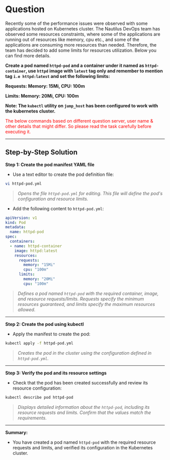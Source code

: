 # Question
Recently some of the performance issues were observed with some applications hosted on Kubernetes cluster. The Nautilus DevOps team has observed some resources constraints, where some of the applications are running out of resources like memory, cpu etc., and some of the applications are consuming more resources than needed. Therefore, the team has decided to add some limits for resources utilization. Below you can find more details.

**Create a pod named `httpd-pod` and a container under it named as `httpd-container`, use `httpd` image with `latest` tag only and remember to mention tag `i.e httpd:latest` and set the following limits:**

**Requests: Memory: 15Mi, CPU: 100m**

**Limits: Memory: 20Mi, CPU: 100m**

**Note: The `kubectl` utility on `jump_host` has been configured to work with the kubernetes cluster.**

<span style="color: red;">The below commands based on different question server, user name & other details that might differ. So please read the task carefully before executing it. </span>

---

## Step-by-Step Solution

**Step 1: Create the pod manifest YAML file**

- Use a text editor to create the pod definition file:

```bash
vi httpd-pod.yml
```
> *Opens the file `httpd-pod.yml` for editing. This file will define the pod's configuration and resource limits.*

- Add the following content to `httpd-pod.yml`:

```yaml
apiVersion: v1
kind: Pod
metadata:
  name: httpd-pod
spec:
  containers:
  - name: httpd-container
    image: httpd:latest
    resources:
      requests:
        memory: "15Mi"
        cpu: "100m"
      limits:
        memory: "20Mi"
        cpu: "100m"
```
> *Defines a pod named `httpd-pod` with the required container, image, and resource requests/limits. Requests specify the minimum resources guaranteed, and limits specify the maximum resources allowed.*

---

**Step 2: Create the pod using kubectl**

- Apply the manifest to create the pod:

```bash
kubectl apply -f httpd-pod.yml
```
> *Creates the pod in the cluster using the configuration defined in `httpd-pod.yml`.*

---

**Step 3: Verify the pod and its resource settings**

- Check that the pod has been created successfully and review its resource configuration:

```bash
kubectl describe pod httpd-pod
```
> *Displays detailed information about the `httpd-pod`, including its resource requests and limits. Confirm that the values match the requirements.*

---

**Summary:**
- You have created a pod named `httpd-pod` with the required resource requests and limits, and verified its configuration in the Kubernetes cluster.

